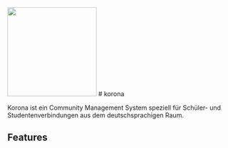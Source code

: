 <img src="https://github.com/pille1842/korona/blob/master/artwork/korona.png" height="200" />
# korona

Korona ist ein Community Management System speziell für Schüler- und Studentenverbindungen
aus dem deutschsprachigen Raum.

## Features

